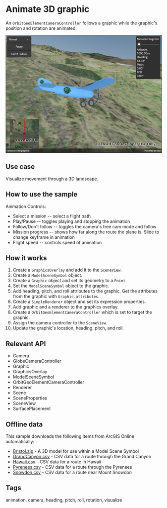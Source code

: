 # Animate 3D graphic

An `OrbitGeoElementCameraController` follows a graphic while the graphic's position and rotation are animated.

![Image of animate 3D graphic](animate3dgraphic.jpg)

## Use case

Visualize movement through a 3D landscape.

## How to use the sample

Animation Controls:

* Select a mission -- select a flight path
* Play/Pause -- toggles playing and stopping the animation
* Follow/Don't follow -- toggles the camera's free cam mode and follow
* Mission progress -- shows how far along the route the plane is. Slide to change keyframe in animation
* Flight speed -- controls speed of animation

## How it works

1. Create a `GraphicsOverlay` and add it to the `SceneView`.
2. Create a `ModelSceneSymbol` object.
3. Create a `Graphic` object and set its geometry to a `Point`.
4. Set the `ModelSceneSymbol` object to the graphic.
5. Add heading, pitch, and roll attributes to the graphic. Get the attributes from the graphic with `Graphic.attributes`.
6. Create a `SimpleRenderer` object and set its expression properties.
7. Add graphic and a renderer to the graphics overlay.
8. Create a `OrbitGeoElementCameraController` which is set to target the graphic.
9. Assign the camera controller to the `SceneView`.
10. Update the graphic's location, heading, pitch, and roll.

## Relevant API

* Camera
* GlobeCameraController
* Graphic
* GraphicsOverlay
* ModelSceneSymbol
* OrbitGeoElementCameraController
* Renderer
* Scene
* SceneProperties
* SceneView
* SurfacePlacement

## Offline data

This sample downloads the following items from ArcGIS Online automatically:

* [Bristol.zip](https://www.arcgis.com/home/item.html?id=681d6f7694644709a7c830ec57a2d72b) - A 3D model for use within a Model Scene Symbol
* [GrandCanyon.csv](https://www.arcgis.com/home/item.html?id=290f0c571c394461a8b58b6775d0bd63) - CSV data for a route through the Grand Canyon
* [Hawaii.csv](https://www.arcgis.com/home/item.html?id=e87c154fb9c2487f999143df5b08e9b1) - CSV data for a route in Hawaii
* [Pyrenees.csv](https://www.arcgis.com/home/item.html?id=5a9b60cee9ba41e79640a06bcdf8084d) - CSV data for a route through the Pyrenees
* [Snowdon.csv](https://www.arcgis.com/home/item.html?id=12509ffdc684437f8f2656b0129d2c13) - CSV data for a route near Mount Snowdon

## Tags

animation, camera, heading, pitch, roll, rotation, visualize
